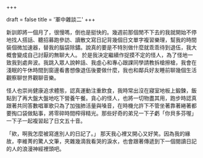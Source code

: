 +++

draft = false
title = '軍中雜談二'
+++

新訓即將一個月了，很慢嗎，倒也是挺快的。幾週前那個閒不下去的我就開始不停地找人搭話、聽招募跑參訪、讀散文寫日記背幾個日文單字複習樂理，幫我的時間裝個微加速器，替我的腦袋除鏽。說真的要是不特別做什麼就乖乖待到退伍，我大概會變成自己討厭的無聊大人。
於是我決定繼續作捉摸不定的怪人，為了怪地一致我到處奔波。我跳入眾人說幹話、我虛心和專心跟課同學請教拆槍擦槍，我會在淺眠的午休時間到窗邊看書想像退伍後要做什麼，我也和鄰兵好友睡前聊幾個生活觀察聊世界觀聊音樂。

怪人也崇尚健康追求體態，認真運動注重飲食，我時常出沒在寢室地板上鍛鍊，飯點到了再大盤大盤地吃下營養午餐。貪心的怪人，也將一切物盡其用，跑步時認真跟著共同答數唱軍歌只為了加強肺活量與嗓音，在時機允許下不管坐著靠著綣著都要掏口袋做點事，將零碎時間榨得精光。那些好奇的弟兄一下子虧「你貝多芬喔」一下子一起複習起了日文五十音。

「欸，啊我怎麼被寫進別人的日記了。」
那天我心裡又開心又好笑。因為我的緣故，李維菁的驚人文筆，夾雜幾滴我看哭的淚水，也會跟著傳遞到下一個閱讀日記的人的浪漫神經裡頭吧。
